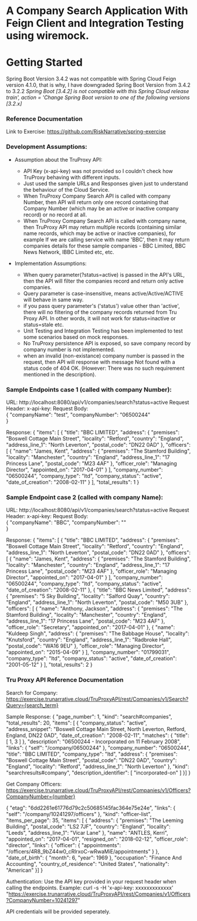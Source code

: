 # A Company Search Application With Feign Client and Integration Testing using wiremock.

# Getting Started
Spring Boot Version 3.4.2 was not compatible with Spring Cloud Feign version 4.1.0, that is why,
I have downgraded Spring Boot Version from 3.4.2 to 3.2.2
_Spring Boot [3.4.2] is not compatible with this Spring Cloud release train', 
action = 'Change Spring Boot version to one of the following versions [3.2.x]_

### Reference Documentation
Link to Exercise: https://github.com/RiskNarrative/spring-exercise

### Development Assumptions:

 - Assumption about the TruProxy API:
   * API Key (x-api-key) was not provided so I couldn't check how TruProxy behaving with different inputs.
   * Just used the sample URLs and Responses given just to understand the behaviour of the Cloud Service.
   * When TruProxy Company Search API is called with company Number, then API will return only one record 
    containing that Company Number (which may be an active or inactive company record) or no record at all.
   * When TruProxy Company Search API is called with company name, then TruProxy API may return multiple records
     (containing similar name records, which may be active or inactive companies), for example If we are calling 
     service with name 'BBC', then it may return companies details for these sample companies - BBC Limited, BBC
     News Network, IBBC Limited etc, etc.
   
 - Implementation Assumptions:
    * When query parameter(?status=active) is passed in the API's URL, then the API will filter the companies record and
      return only active companies.
    * Query parameter is case-insensitive, means active/Active/ACTIVE will behave in same way.
    * if you pass query parameter's ('status') value other than 'active', there will no filtering of the company 
      records returned from Tru Proxy API. In other words, it will not work for status=inactive or status=stale etc.
    * Unit Testing and Integration Testing has been implemented to test some scenarios based on mock responses.
    * No TruProxy persistence API is exposed, so save company record by company number is not implemented.
    * when an invalid (non-existance) company number is passed in the request, then API will response with message
      Not found with a status code of 404 OK. (However: There was no such requirement mentioned in the description). 

### Sample Endpoints case 1 (called with company Number):
URL: http://localhost:8080/api/v1/companies/search?status=active
Request Header: x-api-key: <Value-Not-Known>
Request Body:     
{
"companyName": "test",
"companyNumber": "06500244"        
}

Response:
{
"items": [
{
"title": "BBC LIMITED",
"address": {
"premises": "Boswell Cottage Main Street",
"locality": "Retford",
"country": "England",
"address_line_1": "North Leverton",
"postal_code": "DN22 0AD"
},
"officers": [
{
"name": "James, Kent",
"address": {
"premises": "The Stamford Building",
"locality": "Manchester",
"country": "England",
"address_line_1": "17 Princess Lane",
"postal_code": "M23 4AF"
},
"officer_role": "Managing Director",
"appointed_on": "2017-04-01"
}
],
"company_number": "06500244",
"company_type": "ltd",
"company_status": "active",
"date_of_creation": "2008-02-11"
}
],
"total_results": 1
}

### Sample Endpoint case 2 (called with company Name):
URL: http://localhost:8080/api/v1/companies/search?status=active
Request Header: x-api-key: <Value-Not-Known>
Request Body:     
{
"companyName": "BBC",
"companyNumber": ""        
}

Response:
{
"items": [
{
"title": "BBC LIMITED",
"address": {
"premises": "Boswell Cottage Main Street",
"locality": "Retford",
"country": "England",
"address_line_1": "North Leverton",
"postal_code": "DN22 0AD"
},
"officers": [
{
"name": "James, Kent",
"address": {
"premises": "The Stamford Building",
"locality": "Manchester",
"country": "England",
"address_line_1": "17 Princess Lane",
"postal_code": "M23 4AF"
},
"officer_role": "Managing Director",
"appointed_on": "2017-04-01"
}
],
"company_number": "06500244",
"company_type": "ltd",
"company_status": "active",
"date_of_creation": "2008-02-11"
},
{
"title": "BBC News Limited",
"address": {
"premises": "5 Sky Building",
"locality": "Salford Quay",
"country": "England",
"address_line_1": "North Leverton",
"postal_code": "M50 3UB"
},
"officers": [
{
"name": "Anthony, Jackson",
"address": {
"premises": "The Stamford Building",
"locality": "Manchester",
"country": "England",
"address_line_1": "17 Princess Lane",
"postal_code": "M23 4AF"
},
"officer_role": "Secretary",
"appointed_on": "2017-04-01"
},
{
"name": "Kuldeep Singh",
"address": {
"premises": "The Babbage House",
"locality": "Knutsford",
"country": "England",
"address_line_1": "Radbroke Hall",
"postal_code": "WA16 9EU"
},
"officer_role": "Managing Director",
"appointed_on": "2015-04-09"
}
],
"company_number": "01799031",
"company_type": "ltd",
"company_status": "active",
"date_of_creation": "2001-05-12"
}
],
"total_results": 2
}


### Tru Proxy API Reference Documentation
Search for Company:
https://exercise.trunarrative.cloud/TruProxyAPI/rest/Companies/v1/Search?Query={search_term}

Sample Response:
{
"page_number": 1,
"kind": "search#companies",
"total_results": 20,
"items": [
{
"company_status": "active",
"address_snippet": "Boswell Cottage Main Street, North Leverton, Retford, England, DN22 0AD",
"date_of_creation": "2008-02-11",
"matches": {
"title": [
1,
3
]
},
"description": "06500244 - Incorporated on 11 February 2008",
"links": {
"self": "/company/06500244"
},
"company_number": "06500244",
"title": "BBC LIMITED",
"company_type": "ltd",
"address": {
"premises": "Boswell Cottage Main Street",
"postal_code": "DN22 0AD",
"country": "England",
"locality": "Retford",
"address_line_1": "North Leverton"
},
"kind": "searchresults#company",
"description_identifier": [
"incorporated-on"
]
}]
}

Get Company Officers:
https://exercise.trunarrative.cloud/TruProxyAPI/rest/Companies/v1/Officers?CompanyNumber={number}

{
"etag": "6dd2261e61776d79c2c50685145fac364e75e24e",
"links": {
"self": "/company/10241297/officers"
},
"kind": "officer-list",
"items_per_page": 35,
"items": [
{
"address": {
"premises": "The Leeming Building",
"postal_code": "LS2 7JF",
"country": "England",
"locality": "Leeds",
"address_line_1": "Vicar Lane"
},
"name": "ANTLES, Kerri",
"appointed_on": "2017-04-01",
"resigned_on": "2018-02-12",
"officer_role": "director",
"links": {
"officer": {
"appointments": "/officers/4R8_9bZ44w0_cRlrxoC-wRwaMiE/appointments"
}
},
"date_of_birth": {
"month": 6,
"year": 1969
},
"occupation": "Finance And Accounting",
"country_of_residence": "United States",
"nationality": "American"
}]
}

Authentication:
Use the API key provided in your request header when calling the endpoints.
Example: curl -s -H 'x-api-key: xxxxxxxxxxxxx' "https://exercise.trunarrative.cloud/TruProxyAPI/rest/Companies/v1/Officers?CompanyNumber=10241297"

API credentials will be provided seperately.





